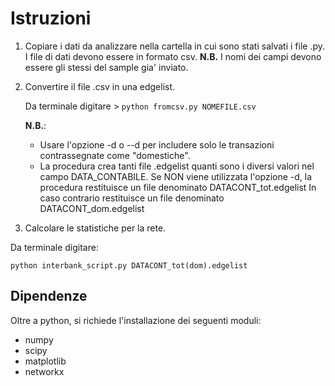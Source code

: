 # Istruzioni

 1. Copiare i dati da analizzare nella cartella in cui sono stati salvati i file .py. I file di dati devono essere in formato csv.
    **N.B.** I nomi dei campi devono essere gli stessi del sample gia' inviato.
 2. Convertire il file .csv in una edgelist.
    
    Da terminale digitare > `python fromcsv.py NOMEFILE.csv`
    
    **N.B.**:    
    * Usare l'opzione -d o --d per includere solo le transazioni contrassegnate come "domestiche".    
    * La procedura crea tanti file .edgelist quanti sono i diversi valori nel campo DATA_CONTABILE.
    Se NON viene utilizzata l'opzione -d, la procedura restituisce un file denominato DATACONT_tot.edgelist
    In caso contrario restituisce un file denominato DATACONT_dom.edgelist
    
3. Calcolare le statistiche per la rete.

Da terminale digitare:

 `python interbank_script.py DATACONT_tot(dom).edgelist`

## Dipendenze

Oltre a python, si richiede l'installazione dei seguenti moduli: 
 * numpy 
 * scipy
 * matplotlib
 * networkx



